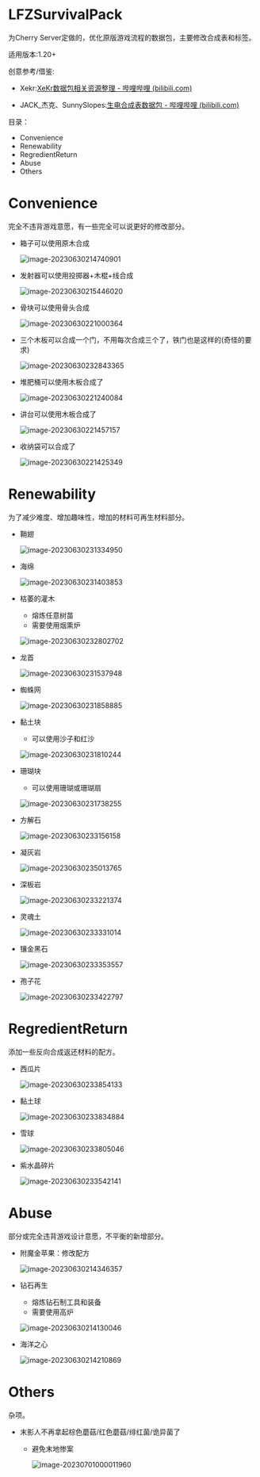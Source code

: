 # LFZSurvivalPack

为Cherry Server定做的，优化原版游戏流程的数据包，主要修改合成表和标签。

适用版本:1.20+

创意参考/借鉴:

+ Xekr:[XeKr数据包相关资源整理 - 哔哩哔哩 (bilibili.com)](https://www.bilibili.com/read/cv12992062)

+ JACK_杰克、SunnySlopes:[生电合成表数据包 - 哔哩哔哩 (bilibili.com)](https://www.bilibili.com/read/cv23925444)

目录：

+ Convenience
+ Renewability
+ RegredientReturn
+ Abuse
+ Others





# Convenience

完全不违背游戏意愿，有一些完全可以说更好的修改部分。



+ 箱子可以使用原木合成

  ![image-20230630214740901](pics\chest.png)

+ 发射器可以使用投掷器+木棍+线合成

  ![image-20230630215446020](pics\dispenser.png)

+ 骨块可以使用骨头合成

  ![image-20230630221000364](pics\bone_block.png)

+ 三个木板可以合成一个门，不用每次合成三个了，铁门也是这样的(奇怪的要求)

  ![image-20230630232843365](pics\door.png)

+ 堆肥桶可以使用木板合成了

  ![image-20230630221240084](pics\composeter.png)

+ 讲台可以使用木板合成了

  ![image-20230630221457157](pics\lectern.png)

+ 收纳袋可以合成了

  ![image-20230630221425349](pics\bundle.png)

# Renewability

为了减少难度、增加趣味性，增加的材料可再生材料部分。



+ 鞘翅

  ![image-20230630231334950](pics\elytra.png)

+ 海绵

  ![image-20230630231403853](pics\sponge.png)

+ 枯萎的灌木

  + 熔炼任意树苗
  + 需要使用烟熏炉

  ![image-20230630232802702](pics\dead_bush.png)

+ 龙首

  ![image-20230630231537948](pics\dragon_head.png)

+ 蜘蛛网

  ![image-20230630231858885](pics\cobweb.png)

+ 黏土块

  + 可以使用沙子和红沙

  ![image-20230630231810244](pics\clay.png)

  

+ 珊瑚块

  + 可以使用珊瑚或珊瑚扇

  ![image-20230630231738255](pics\coral_block.png)

+ 方解石

  ![image-20230630233156158](pics\calcite.png)

+ 凝灰岩

  ![image-20230630235013765](pics\tuff.png)

+ 深板岩

  ![image-20230630233221374](pics\deepslate.png)

+ 灵魂土

  ![image-20230630233331014](pics\soul_soil.png)

+ 镶金黑石

  ![image-20230630233353557](pics\gilded_blackstone.png)

+ 孢子花

  ![image-20230630233422797](pics\spore_blossom.png)



# RegredientReturn

添加一些反向合成返还材料的配方。



+ 西瓜片

  ![image-20230630233854133](pics\melon_slice.png)

+ 黏土球

  ![image-20230630233834884](pics\clay_ball.png)

+ 雪球

  ![image-20230630233805046](pics\snowball.png)

+ 紫水晶碎片

  ![image-20230630233542141](pics\amethyst_shard.png)

# Abuse

部分或完全违背游戏设计意愿，不平衡的新增部分。



+ 附魔金苹果：修改配方

  ![image-20230630214346357](pics\enchanted_golden_apple.png)

+ 钻石再生

  + 熔炼钻石制工具和装备
  + 需要使用高炉

  ![image-20230630214130046](pics\diamond.png)

+ 海洋之心

  ![image-20230630214210869](pics\heart_of_the_sea.png)





# Others

杂项。

+ 末影人不再拿起棕色蘑菇/红色蘑菇/绯红菌/诡异菌了
  + 避免末地惨案
  
    ![image-20230701000011960](pics\enderman_holdable.png)